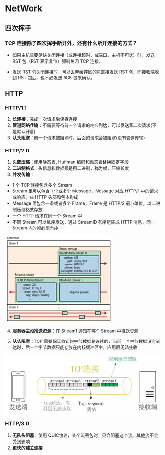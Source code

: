 # NetWork

## 四次挥手

### TCP 连接除了四次挥手断开外，还有什么断开连接的方式？

- 如果主机需要尽快关闭连接（或连接超时，或端口、主机不可达）时，发送 RST 包（RST 表示复位）强制关闭 TCP 连接。

- 发送 RST 包关闭连接时，可以丢弃缓存区的包直接发送 RST 包，而接收端收到 RST 包后，也不必发送 ACK 包来确认。

## HTTP

### HTTP/1.1

1. **长连接**：完成一次请求后保持连接
2. **管道网络传输**：不需要等待前一个请求的响应到达，可以发送第二次请求(不是默认开启)
3. **队头阻塞**：前一个请求被阻塞时，后面的请求会被阻塞(没有管道传输)

### HTTP/2.0

1. **头部压缩**：使用静态表, Huffman 编码和动态表替换固定字段
2. **二进制格式**：头信息和数据都是用二进制，称为帧，压缩长度
3. **并发传输**：

- 1 个 TCP 连接包含多个 Stream
- Stream 里可以包含 1 个或多个 Message，Message 对应 HTTP/1 中的请求或响应，由 HTTP 头部和包体构成
- Message 里包含一条或者多个 Frame，Frame 是 HTTP/2 最小单位，以二进制压缩格式存放
- 一个 HTTP 请求在同一个 Stream 中
- 不同 Stream 可以乱序发送，通过 StreamID 有序组装成 HTTP 消息，同一 Stream 内的帧必须有序

<img src="https://raw.githubusercontent.com/Moriic/picture/main/image/1729610774_0.webp" alt="image-20240105143239921" style="zoom:50%;" />

4. **服务器主动推送资源**：在 Stream1 通知在哪个 Stream 中推送资源

5. **队头阻塞**：TCP 需要保证收到的字节数据是连续的，当前一个字节数据没有到达时，后一个字节数据只能存放在内核缓冲区中，应用层无法接收

<img src="https://raw.githubusercontent.com/Moriic/picture/main/image/1729611079_0.webp" alt="http2阻塞" style="zoom:50%;" />

### HTTP/3.0

1. **无队头阻塞**：使用 QUIC协议，某个流丢包时，只会阻塞这个流，其他流不会受到影响
2. **更快的建立连接**

